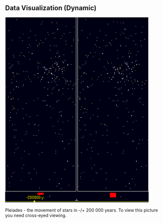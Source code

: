 ##  Data Visualization (Dynamic)

![](/images/vis/Astro_4D_m45_cr_anim.gif) <!-- .element width="30%" -->

<p>
<span>
Pleiades - the movement of stars in -/+ 200 000 years. To view this picture you need cross-eyed viewing.
</span><!-- .element: class="caption" -->
</p><!-- .element: class="caption-wrapper" -->

